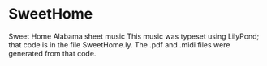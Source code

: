 # SweetHome
Sweet Home Alabama sheet music
This music was typeset using LilyPond; that code is in the file SweetHome.ly.
The .pdf and .midi files were generated from that code.
